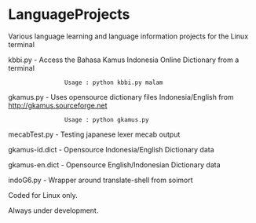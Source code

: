 

LanguageProjects
================


Various language learning and language information projects for the Linux terminal


kbbi.py           - Access the Bahasa Kamus Indonesia Online Dictionary from a terminal

                    Usage : python kbbi.py malam 
                                  
gkamus.py         - Uses opensource dictionary files Indonesia/English from http://gkamus.sourceforge.net                    

                    Usage : python gkamus.py
              
mecabTest.py      - Testing japanese lexer mecab output

gkamus-id.dict    - Opensource Indonesia/English Dictionary data

gkamus-en.dict    - Opensource English/Indonesian Dictionary data

indoG6.py         - Wrapper around translate-shell from soimort


Coded for Linux only.

Always under development.


